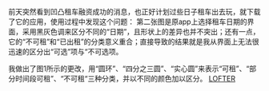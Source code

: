 前天突然看到凹凸租车融资成功的消息，也正好计划过些日子租车出去玩，就下载了它的应用，使用过程中发现这个问题：
第二张图是原app上选择租车日期的界面，采用黑灰色调来区分不同的“日期”，且形状上的差异也并不突出；还有一点，它的“不可租”和“已出租”的分类意义重合；直接导致的结果就是我从界面上无法很迅速的区分出“可选”项与“不可选项。

我做出了图1所示的更改，用“圆环”、“四分之三圆”、“实心圆”来表示“可租”、“部分时间段可租”、“不可租“三种分类，并以不同的颜色加以区分。
[LOFTER](http://amandasning.lofter.com/post/1cb6bd20_e7ea0b7)
